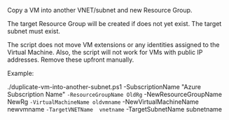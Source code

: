 Copy a VM into another VNET/subnet and new Resource Group.

The target Resource Group will be created if does not yet exist.
The target subnet must exist.

The script does not move VM extensions or any identities assigned to the Virtual Machine.
Also, the script will not work for VMs with public IP addresses. Remove these upfront manually.

Example:

./duplicate-vm-into-another-subnet.ps1 -SubscriptionName "Azure Subscription Name" `
	-ResourceGroupName OldRg `
	-NewResourceGroupName NewRg `
	-VirtualMachineName oldvmname `
	-NewVirtualMachineName newvmname `
	-TargetVNETName  vnetname `
	-TargetSubnetName  subnetname
